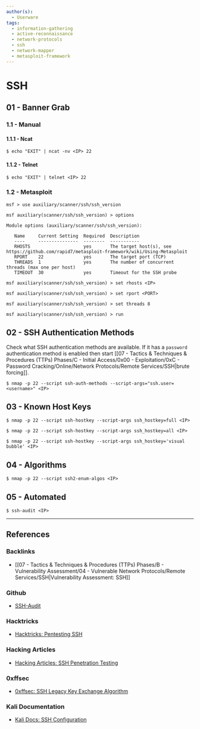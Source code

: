 ```yaml
---
author(s):
  - Userware
tags:
  - information-gathering
  - active-reconnaissance
  - network-protocols
  - ssh
  - network-mapper
  - metasploit-framework
---
```

# SSH

## 01 - Banner Grab

### 1.1 - Manual

#### 1.1.1 - Ncat

```
$ echo "EXIT" | ncat -nv <IP> 22
```

#### 1.1.2 - Telnet

```
$ echo "EXIT" | telnet <IP> 22
```

### 1.2 - Metasploit

```
msf > use auxiliary/scanner/ssh/ssh_version

msf auxiliary(scanner/ssh/ssh_version) > options

Module options (auxiliary/scanner/ssh/ssh_version): 

   Name     Current Setting  Required  Description 
   ----     ---------------  --------  ----------- 
   RHOSTS                    yes       The target host(s), see https://github.com/rapid7/metasploit-framework/wiki/Using-Metasploit 
   RPORT    22               yes       The target port (TCP) 
   THREADS  1                yes       The number of concurrent threads (max one per host) 
   TIMEOUT  30               yes       Timeout for the SSH probe

msf auxiliary(scanner/ssh/ssh_version) > set rhosts <IP>

msf auxiliary(scanner/ssh/ssh_version) > set rport <PORT>

msf auxiliary(scanner/ssh/ssh_version) > set threads 8

msf auxiliary(scanner/ssh/ssh_version) > run
```

## 02 - SSH Authentication Methods

Check what SSH authentication methods are available. If it has a `password` authentication method is enabled then start [[07 - Tactics & Techniques & Procedures (TTPs) Phases/C - Initial Access/0x00 - Exploitation/0xC - Password Cracking/Online/Network Protocols/Remote Services/SSH|brute forcing]].

```
$ nmap -p 22 --script ssh-auth-methods --script-args="ssh.user=<username>" <IP>
```

## 03 - Known Host Keys

```
$ nmap -p 22 --script ssh-hostkey --script-args ssh_hostkey=full <IP>

$ nmap -p 22 --script ssh-hostkey --script-args ssh_hostkey=all <IP>

$ nmap -p 22 --script ssh-hostkey --script-args ssh_hostkey='visual bubble' <IP>
```

## 04 - Algorithms

```
$ nmap -p 22 --script ssh2-enum-algos <IP>
```

## 05 - Automated

```
$ ssh-audit <IP>
```

---
## References

### Backlinks

- [[07 - Tactics & Techniques & Procedures (TTPs) Phases/B - Vulnerability Assessment/04 - Vulnerable Network Protocols/Remote Services/SSH|Vulnerability Assessment: SSH]]

### Github

- [SSH-Audit](https://github.com/jtesta/ssh-audit)

### Hacktricks

- [Hacktricks: Pentesting SSH](https://book.hacktricks.wiki/en/pentesting/pentesting-ssh.html)

### Hacking Articles

- [Hacking Articles: SSH Penetration Testing](https://www.hackingarticles.in/ssh-penetration-testing-port-22/)

### 0xffsec

- [0xffsec: SSH Legacy Key Exchange Algorithm](https://0xffsec.com/handbook/notes/ssh-legacy-key-exchange/)

### Kali Documentation

- [Kali Docs: SSH Configuration](https://www.kali.org/docs/general-use/ssh-configuration/)